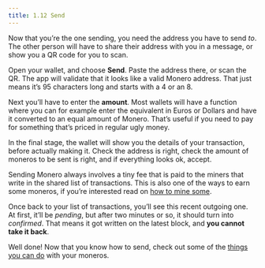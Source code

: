 ```yaml
---
title: 1.12 Send
---
```

Now that you’re the one sending, you need the address you have to send _to_. The other person will have to share their address with you in a message, or show you a QR code for you to scan.

Open your wallet, and choose **Send**. Paste the address there, or scan the QR. The app will validate that it looks like a valid Monero address. That just means it’s 95 characters long and starts with a 4 or an 8.

Next you’ll have to enter the **amount**. Most wallets will have a function where you can for example enter the equivalent in Euros or Dollars and have it converted to an equal amount of Monero. That’s useful if you need to pay for something that’s priced in regular ugly money.

In the final stage, the wallet will show you the details of your transaction, before actually making it. Check the address is right, check the amount of moneros to be sent is right, and if everything looks ok, accept.

Sending Monero always involves a tiny fee that is paid to the miners that write in the shared list of transactions. This is also one of the ways to earn some moneros, if you’re interested read on [how to mine some](1.10_mine_monero.md).

Once back to your list of transactions, you’ll see this recent outgoing one. At first, it’ll be _pending_, but after two minutes or so, it should turn into _confirmed_. That means it got written on the latest block, and **you cannot take it back**.

Well done! Now that you know how to send, check out some of the [things you can do](1.13_use_monero.md) with your moneros.
